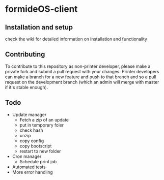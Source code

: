 formideOS-client
=================

## Installation and setup
check the wiki for detailed information on installation and functionality

## Contributing
To contribute to this repository as non-printer developer, please make a private fork and submit a pull request with your changes. Printer developers can make a branch for a new feature and push to that branch and so a pull request on the development branch (which an admin will merge with master if it's stable enough).

## Todo
* Update manager
	* Fetch a zip of an update
	* put in temporary foler
	* check hash
	* unzip
	* copy config
	* copy bootscript
	* restart to new folder
* Cron manager
	* Schedule print job
* Automated tests
* More error handling